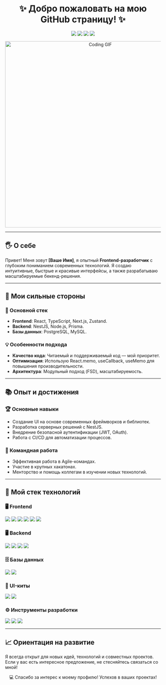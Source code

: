 <h1 align="center">✨ Добро пожаловать на мою GitHub страницу! ✨</h1>

<p align="center">
  <img src="https://img.shields.io/badge/React-20232A?style=for-the-badge&logo=react&logoColor=61DAFB"/>
  <img src="https://img.shields.io/badge/TypeScript-007ACC?style=for-the-badge&logo=typescript&logoColor=white"/>
  <img src="https://img.shields.io/badge/Next.js-000000?style=for-the-badge&logo=nextdotjs&logoColor=white"/>
  <img src="https://img.shields.io/badge/NestJS-E0234E?style=for-the-badge&logo=nestjs&logoColor=white"/>
</p>

<p align="center">
  <img src="https://user-images.githubusercontent.com/1234567/123456789-12345678-9abc-def0-1234-56789abcdef0.gif" alt="Coding GIF" width="600"/>
</p>

---

## 🖐️ О себе

Привет! Меня зовут **[Ваше Имя]**, я опытный **Frontend-разработчик** с глубоким пониманием современных технологий. Я создаю интуитивные, быстрые и красивые интерфейсы, а также разрабатываю масштабируемые бекенд-решения.

---

## 🌟 Мои сильные стороны

### 🚀 Основной стек
- **Frontend**: React, TypeScript, Next.js, Zustand.
- **Backend**: NestJS, Node.js, Prisma.
- **Базы данных**: PostgreSQL, MySQL.

### 💡 Особенности подхода
- **Качество кода**: Читаемый и поддерживаемый код — мой приоритет.
- **Оптимизация**: Использую React.memo, useCallback, useMemo для повышения производительности.
- **Архитектура**: Модульный подход (FSD), масштабируемость.

---

## 📚 Опыт и достижения

### 🏆 Основные навыки
- Создание UI на основе современных фреймворков и библиотек.
- Разработка серверных решений с NestJS.
- Внедрение безопасной аутентификации (JWT, OAuth).
- Работа с CI/CD для автоматизации процессов.

### 🤝 Командная работа
- Эффективная работа в Agile-командах.
- Участие в крупных хакатонах.
- Менторство и помощь коллегам в изучении новых технологий.

---

## 🔧 Мой стек технологий

### 🖥️ Frontend
<p>
  <img src="https://img.shields.io/badge/React-20232A?style=for-the-badge&logo=react&logoColor=61DAFB"/>
  <img src="https://img.shields.io/badge/TypeScript-007ACC?style=for-the-badge&logo=typescript&logoColor=white"/>
  <img src="https://img.shields.io/badge/Redux%20Toolkit-764ABC?style=for-the-badge&logo=redux&logoColor=white"/>
  <img src="https://img.shields.io/badge/zustand-1c1e21?style=for-the-badge&logo=zustand&logoColor=white"/>
  <img src="https://img.shields.io/badge/Next.js-000000?style=for-the-badge&logo=nextdotjs&logoColor=white"/>
  <img src="https://img.shields.io/badge/React%20Router-CA4245?style=for-the-badge&logo=reactrouter&logoColor=white"/>
</p>

### 🖥️ Backend
<p>
  <img src="https://img.shields.io/badge/Node.js-339933?style=for-the-badge&logo=nodedotjs&logoColor=white"/>
  <img src="https://img.shields.io/badge/NestJS-E0234E?style=for-the-badge&logo=nestjs&logoColor=white"/>
  <img src="https://img.shields.io/badge/Prisma-2D3748?style=for-the-badge&logo=prisma&logoColor=white"/>
  <img src="https://img.shields.io/badge/JWT-000000?style=for-the-badge&logo=jsonwebtokens&logoColor=white"/>
</p>

### 🗄️ Базы данных
<p>
  <img src="https://img.shields.io/badge/PostgreSQL-336791?style=for-the-badge&logo=postgresql&logoColor=white"/>
  <img src="https://img.shields.io/badge/MySQL-4479A1?style=for-the-badge&logo=mysql&logoColor=white"/>
</p>

### 🎨 UI-киты
<p>
  <img src="https://img.shields.io/badge/Ant%20Design-0170FE?style=for-the-badge&logo=antdesign&logoColor=white"/>
  <img src="https://img.shields.io/badge/MUI-007FFF?style=for-the-badge&logo=mui&logoColor=white"/>
</p>

### ⚙️ Инструменты разработки
<p>
  <img src="https://img.shields.io/badge/Git-F05032?style=for-the-badge&logo=git&logoColor=white"/>
  <img src="https://img.shields.io/badge/ESLint-4B32C3?style=for-the-badge&logo=eslint&logoColor=white"/>
  <img src="https://img.shields.io/badge/Prettier-F7B93E?style=for-the-badge&logo=prettier&logoColor=black"/>
</p>

---

## 📈 Ориентация на развитие

Я всегда открыт для новых идей, технологий и совместных проектов. Если у вас есть интересное предложение, не стесняйтесь связаться со мной!

<p align="center">💻 Спасибо за интерес к моему профилю! Успехов в ваших проектах!</p>
